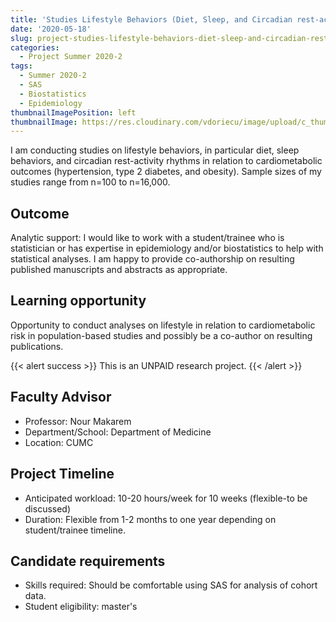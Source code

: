```yaml
---
title: 'Studies Lifestyle Behaviors (Diet, Sleep, and Circadian rest-activity rhythms in relation) to Cardiometabolic Outcomes'
date: '2020-05-18'
slug: project-studies-lifestyle-behaviors-diet-sleep-and-circadian-rest-activity-rhythms-in-relation-to-cadiometabolic-outcomes
categories:
  - Project Summer 2020-2
tags:
  - Summer 2020-2
  - SAS
  - Biostatistics
  - Epidemiology
thumbnailImagePosition: left
thumbnailImage: https://res.cloudinary.com/vdoriecu/image/upload/c_thumb,g_center,w_200/v1589928947/food_npo2hc.png
---
```

I  am conducting studies on lifestyle behaviors, in particular diet, sleep behaviors, and circadian rest-activity rhythms in relation to cardiometabolic outcomes (hypertension, type 2 diabetes, and obesity). Sample sizes of my studies range from n=100 to n=16,000.

<!--more-->

## Outcome

Analytic support: I would like to work with a student/trainee who is statistician or has expertise in epidemiology and/or biostatistics to help with statistical analyses. I am happy to provide co-authorship on resulting published manuscripts and abstracts as appropriate.

## Learning opportunity

Opportunity to conduct analyses on lifestyle in relation to cardiometabolic risk in population-based studies and possibly be a co-author on resulting publications.

{{< alert success >}}
This is an UNPAID research project.
{{< /alert >}}

## Faculty Advisor
+ Professor: Nour Makarem
+ Department/School: Department of Medicine
+ Location: CUMC

## Project Timeline
+ Anticipated workload: 10-20 hours/week for 10 weeks (flexible-to be discussed)
+ Duration: Flexible from 1-2 months to one year depending on student/trainee timeline.

## Candidate requirements
+ Skills required: Should be comfortable using SAS for analysis of cohort data.
+ Student eligibility: master's


